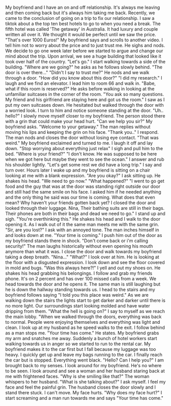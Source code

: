 My boyfriend and I have an on and off relationship. It's always me leaving and then coming back but it's always him taking me back. Recently, we came to the conclusion of going on a trip to fix our relationship. I saw a tiktok about a the top ten best hotels to go to when you need a break. The fifth hotel was called 'The getaway' in Australia. It had luxury and couple written all over it. We thought it would be perfect until we saw the price. "That's over 1000 Euros!" My boyfriend says and scrolls to another video. I tell him not to worry about the price and to just trust me. He sighs and nods. We decide to go one week later before we started to argue and change our mind about the trip. Upon arrival, we see a huge building that looked like it took over half of the country. "Let's go." I start walking towards a side of the building. "Where are we going?" he asks as he follows slowly behind. "The door is over there..." "Didn't I say to trust me?" He nods and we walk through a door. "How did you know about this door?" "I did my research." I laugh and we find an elevator. 
I lead him to room 66 and walk in. "Babe, what if this room is reserved?" He asks before walking in looking at the unfamiliar suitcases in the corner of the room. "You ask so many questions. My friend and his girlfriend are staying here and got us the room." I saw as I put my own suitcases down. He hesitated but walked through the door with a worried look. I turn to him and notice someone standing at the door. "Uh.. hello?" I slowly move myself closer to my boyfriend. The person stood there with a grin that could make your head hurt. "Can we help you sir?" My boyfriend asks. "Welcome to your getaway." The man replies without moving his lips and keeping the grin on his face. "Thank you.." I respond. The man nods and closes the door without losing eye contact. "That was weird." My boyfriend exclaimed and turned to me. I laugh it off and lay down. "Stop worrying about everything just relax" I sigh and pull him to the bed. "Where is your friend?" "I don't know. He was supposed to be here when we got here but maybe they went to see the ocean." I answer and rub his shoulder lightly. "Let's get some rest we did have a long trip." I say and turn over. Hours later I wake up and my boyfriend is sitting on a chair looking at me with a blank expression. "Are you okay?" I ask sitting up.
He shakes his head. "We need to go now." "What happened?" "I went to go get food and the guy that was at the door was standing right outside our door and still had the same smile on his face. I asked him if he needed anything and the only thing he said was our time is coming. What does that even mean? Why haven't your friends gotten back yet? I closed the door and looked through their luggage. Nina, Their 
bathing suits are still in their bags. Their phones are both in their bags and dead we need to go."  I stand up and sigh. "You're overthinking this." He shakes his head and I walk to the door opening it. As I walk out of it the same man meets me with the same grin. "Sir, are you lost?" I ask with an annoyed tone. The man inches himself in and looks down at me. "Your time is coming." I push him out of the door as my boyfriend stands there in shock. "Don't come back or i'm calling security!" The man laughs historically without even opening his mouth anymore than what it was. I close the door and walk towards my boyfriend taking a deep breath. "Nina..." "What?" I look over at him. He is looking at the floor with a disgusted expression. I look down and see the floor covered in mold and bugs. "Was this always here?!" I yell and out my shoes on. He shakes his head grabbing his belongings. I follow and grab my friends phone. It's on 2 percent  and has over 100 missed calls from a week. We head towards the door and he opens it. The same man is still laughing but he is down the hallway standing towards us. I head to the stairs and my boyfriend follows saying "I told you this place was weird." As we are walking down the stairs the lights start to get darker and darker until there is no more light. Our surroundings start looking molded and have water dripping from them. "What the hell is going on?" I say to myself as we reach the main lobby. "When we walked through the doors, everything was back to normal. People were enjoying themselves and everything was light and clean. I look up at my husband as he speed walks to the exit. I follow behind as a man stops me. "Your time has come." He states. My boyfriend grabs my arm and snatches me away. Suddenly a bunch of hotel workers start walking towards us in anger so we started to run to the rental car. My boyfriend makes it to the car first but I fall because my luggage was too heavy. I quickly get up and leave my bags running to the car. I finally reach the car but is stopped. Everything went black. "Hello? Can I help you?" I am brought back to my senses. I look around for my boyfriend. He's no where to be seen. I look around and see a woman and her husband staring back at me with frightened faces. "Why is she smiling like that?" The woman whispers to her husband. "What is she talking about?" I ask myself. I feel my face and feel the painful grin. The husband closes the door slowly and I stand there stuck. I can't move. My face hurts. "Why does my face hurt?" I start screaming and a man run towards me and says "Your time has come."